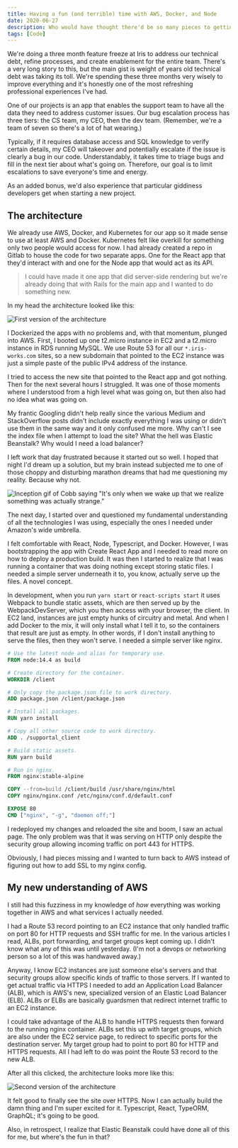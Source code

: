 ```yaml
---
title: Having a fun (and terrible) time with AWS, Docker, and Node
date: 2020-06-27
description: Who would have thought there'd be so many pieces to getting a basic app setup on AWS.
tags: [Code]
---
```


We're doing a three month feature freeze at Iris to address our technical debt, refine processes, and create enablement for the entire team. There's a very long story to this, but the main gist is weight of years old technical debt was taking its toll. We're spending these three months very wisely to improve everything and it's honestly one of the most refreshing professional experiences I've had.

One of our projects is an app that enables the support team to have all the data they need to address customer issues. Our bug escalation process has three tiers: the CS team, my CEO, then the dev team. (Remember, we're a team of seven so there's a lot of hat wearing.) 

Typically, if it requires database access and SQL knowledge to verify certain details, my CEO will takeover and potentially escalate if the issue is clearly a bug in our code. Understandably, it takes time to triage bugs and fill in the next tier about what's going on. Therefore, our goal is to limit escalations to save everyone's time and energy. 

As an added bonus, we'd also experience that particular giddiness developers get when starting a new project.

## The architecture

We already use AWS, Docker, and Kubernetes for our app so it made sense to use at least AWS and Docker. Kubernetes felt like overkill for something only two people would access for now. I had already created a repo in Gitlab to house the code for two separate apps. One for the React app that they'd interact with and one for the Node app that would act as its API. 

> I could have made it one app that did server-side rendering but we're already doing that with Rails for the main app and I wanted to do something new.

In my head the architecture looked like this:

![First version of the architecture](https://s3.us-east-2.amazonaws.com/caryssa-perez-images/posts/supportal-architecture-1.jpg)

I Dockerized the apps with no problems and, with that momentum, plunged into AWS. First, I booted up one t2.micro instance in EC2 and a t2.micro instance in RDS running MySQL. We use Route 53 for all our `*.iris-works.com` sites, so a new subdomain that pointed to the EC2 instance was just a simple paste of the public IPv4 address of the instance.

I tried to access the new site that pointed to the React app and got nothing. Then for the next several hours I struggled. It was one of those moments where I understood from a high level what was going on, but then also had no idea what was going on. 

My frantic Googling didn't help really since the various Medium and StackOverflow posts didn't include exactly everything I was using or didn't use them in the same way and it only confused me more. Why can't I see the index file when I attempt to load the site?  What the hell was Elastic Beanstalk? Why would I need a load balancer? 

I left work that day frustrated because it started out so well. I hoped that night I'd dream up a solution, but my brain instead subjected me to one of those choppy and disturbing marathon dreams that had me questioning my reality. Because why not.

![Inception gif of Cobb saying "It's only when we wake up that we realize something was actually strange."](https://media.giphy.com/media/1412QM7NaCZMyc/giphy.gif)

The next day, I started over and questioned my fundamental understanding of all the technologies I was using, especially the ones I needed under Amazon's wide umbrella. 

I felt comfortable with React, Node, Typescript, and Docker. However, I was bootstrapping the app with Create React App and I needed to read more on how to deploy a production build. It was then I started to realize that I was running a container that was doing nothing except storing static files. I needed a simple server underneath it to, you know, actually serve up the files. A novel concept.

In development, when you run `yarn start` or `react-scripts start` it uses Webpack to bundle static assets, which are then served up by the WebpackDevServer, which you then access with your browser, the client. In EC2 land, instances are just empty hunks of circuitry and metal. And when I add Docker to the mix, it will only install what I tell it to, so the containers that result are just as empty. In other words, if I don't install anything to serve the files, then they won't serve. I needed a simple server like nginx.

```Dockerfile
# Use the latest node and alias for temporary use.
FROM node:14.4 as build

# Create directory for the container.
WORKDIR /client

# Only copy the package.json file to work directory.
ADD package.json /client/package.json

# Install all packages.
RUN yarn install

# Copy all other source code to work directory.
ADD . /supportal_client

# Build static assets.
RUN yarn build

# Run in nginx.
FROM nginx:stable-alpine

COPY --from=build /client/build /usr/share/nginx/html
COPY nginx/nginx.conf /etc/nginx/conf.d/default.conf

EXPOSE 80
CMD ["nginx", "-g", "daemon off;"]
```

I redeployed my changes and reloaded the site and boom, I saw an actual page. The only problem was that it was serving on HTTP only despite the security group allowing incoming traffic on port 443 for HTTPS.

Obviously, I had pieces missing and I wanted to turn back to AWS instead of figuring out how to add SSL to my nginx config.

## My new understanding of AWS

I still had this fuzziness in my knowledge of _how_ everything was working together in AWS and what services I actually needed. 

I had a Route 53 record pointing to an EC2 instance that only handled traffic on port 80 for HTTP requests and SSH traffic for me. In the various articles I read, ALBs, port forwarding, and target groups kept coming up. I didn't know what any of this was until yesterday. (I'm not a devops or networking person so a lot of this was handwaved away.)

Anyway, I know EC2 instances are just someone else's servers and that security groups allow specific kinds of traffic to those servers. If I wanted to get actual traffic via HTTPS I needed to add an Application Load Balancer (ALB), which is AWS's new, specialized version of an Elastic Load Balancer (ELB). ALBs or ELBs are basically guardsmen that redirect internet traffic to an EC2 instance. 

I could take advantage of the ALB to handle HTTPS requests then forward to the running nginx container. ALBs set this up with target groups, which are also under the EC2 service page, to redirect to specific ports for the destination server. My target group had to point to port 80 for HTTP and HTTPS requests. All I had left to do was point the Route 53 record to the new ALB. 

After all this clicked, the architecture looks more like this:

![Second version of the architecture](https://s3.us-east-2.amazonaws.com/caryssa-perez-images/posts/supportal-architecture-2.jpg)

It felt good to finally see the site over HTTPS. Now I can actually build the damn thing and I'm super excited for it. Typescript, React, TypeORM, GraphQL; it's going to be good.

Also, in retrospect, I realize that Elastic Beanstalk could have done all of this for me, but where's the fun in that?